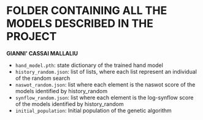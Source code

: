 # FOLDER CONTAINING ALL THE MODELS DESCRIBED IN THE PROJECT
**GIANNI' CASSAI MALLALIU**

- `hand_model.pth`: state dictionary of the trained hand model
- `history_random.json`: list of lists, where each list represent an individual of the random search
- `naswot_random.json`: list where each element is the naswot score of the models identified by history_random
- `synflow_random.json`: list where each element is the log-synflow score of the models identified by history_random
- `initial_population`: Initial population of the genetic algorithm

